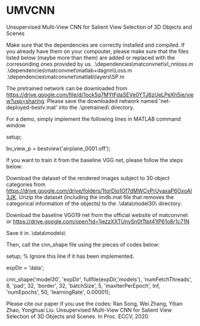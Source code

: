 # UMVCNN
Unsupervised Multi-View CNN for Salient View Selection of 3D Objects and Scenes

Make sure that the dependencies are correctly installed and compiled. If you already have them on your compouter, please make sure that the files listed below (maybe more than them) are added or replaced with the corresonding ones provided by us.
.\dependencies\matconvnet\vl_nnloss.m
.\dependencies\matconvnet\matlab\+dagnn\Loss.m
.\dependencies\matconvnet\matlab\layers\SP.m


The pretrained network can be downloaded from https://drive.google.com/file/d/1ock5q7MYtFdaSEVe0YTJ6zUeLPeXh5ie/view?usp=sharing. Please save the downloaded network named 'net-deployed-bestv.mat' into the .\pretrained\ directory.

For a demo, simply implement the following lines in MATLAB command window

setup;

bv_view_p = bestview('airplane_0001.off');

If you want to train it from the baseline VGG net, please follow the steps below:

Download the dataset of the rendered images subject to 30 object categories from https://drive.google.com/drive/folders/1torDio1Of7dMWCvPrUyaxaP6OxoAl3JK. Unzip the dataset (including the imdb.mat file that removes the categorical information of the objects) to the .\data\model30\ directory.

Download the baseline VGG19 net from the official website of matconvnet or
https://drive.google.com/open?id=1jezzXXTUnySn0tTtpt41lP61o8r1c71N

Save it in .\data\models\

Then, call the cnn_shape file using the pieces of codes below:

setup; % Ignore this line if it has been implemented.

expDir = 'data';

cnn_shape('model30', 'expDir', fullfile(expDir,'models'), 'numFetchThreads', 8, 'pad', 32, 'border', 32, 'batchSize', 5, 'maxIterPerEpoch', Inf, 'numEpochs', 50, 'learningRate', 0.00001);

Please cite our paper if you use the codes:
Ran Song, Wei Zhang, Yitian Zhao, Yonghuai Liu. Unsupervised Multi-View CNN for Salient View Selection of 3D Objects and Scenes. In Proc. ECCV, 2020.


